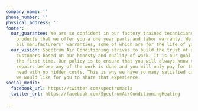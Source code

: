 ```yaml
---
company_name: ''
phone_number: ''
physical_address: ''
footer:
  our_guarantee: We are so confident in our factory trained technicians and our quality
    products that we offer you a one year parts and labor warranty. We also honor
    all manufacturers' warranties, some of which are for the life of your equipment.
  our_vision: Spectrum Air Conditioning strives to build the trust of our family of
    customers based on our honesty and quality of work. It is our goal to fix it right
    the first time. Our policy is to ensure that you will always know the cost of
    repairs before any of the work is done and you will only pay for the repairs you
    need with no hidden costs. This is why we have so many satisfied customers and
    we would like for you to share that experience.
social_media:
  facebook_url: https://twitter.com/spectrumacla
  twitter_url: https://facebook.com/SpectrumAirConditioningHeating

---
```

